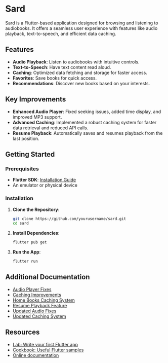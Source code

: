 # Sard

Sard is a Flutter-based application designed for browsing and listening to audiobooks. It offers a seamless user experience with features like audio playback, text-to-speech, and efficient data caching.

## Features

- **Audio Playback**: Listen to audiobooks with intuitive controls.
- **Text-to-Speech**: Have text content read aloud.
- **Caching**: Optimized data fetching and storage for faster access.
- **Favorites**: Save books for quick access.
- **Recommendations**: Discover new books based on your interests.

## Key Improvements

- **Enhanced Audio Player**: Fixed seeking issues, added time display, and improved MP3 support.
- **Advanced Caching**: Implemented a robust caching system for faster data retrieval and reduced API calls.
- **Resume Playback**: Automatically saves and resumes playback from the last position.

## Getting Started

### Prerequisites

- **Flutter SDK**: [Installation Guide](https://flutter.dev/docs/get-started/install)
- An emulator or physical device

### Installation

1. **Clone the Repository**:
   ```bash
   git clone https://github.com/yourusername/sard.git
   cd sard
   ```

2. **Install Dependencies**:
   ```bash
   flutter pub get
   ```

3. **Run the App**:
   ```bash
   flutter run
   ```

## Additional Documentation

- [Audio Player Fixes](AUDIO_FIXES_README.md)
- [Caching Improvements](CACHING_IMPROVEMENTS.md)
- [Home Books Caching System](HOME_BOOKS_CACHING_SYSTEM.md)
- [Resume Playback Feature](RESUME_PLAYBACK_FEATURE.md)
- [Updated Audio Fixes](UPDATED_AUDIO_FIXES.md)
- [Updated Caching System](UPDATED_CACHING_SYSTEM.md)

## Resources

- [Lab: Write your first Flutter app](https://docs.flutter.dev/get-started/codelab)
- [Cookbook: Useful Flutter samples](https://docs.flutter.dev/cookbook)
- [Online documentation](https://docs.flutter.dev/)
